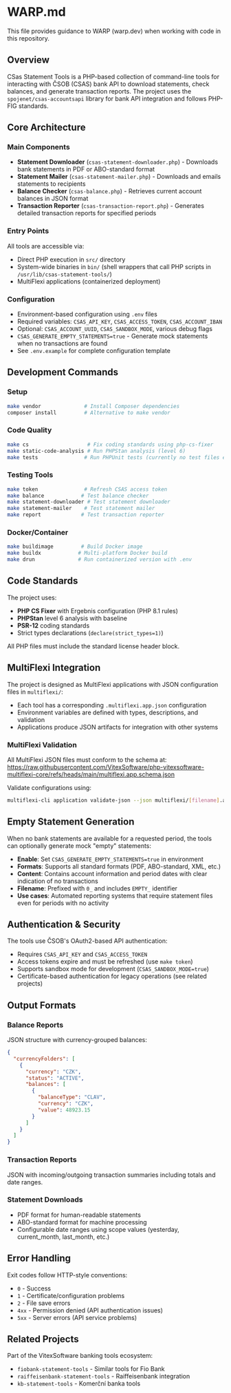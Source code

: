 # WARP.md

This file provides guidance to WARP (warp.dev) when working with code in this repository.

## Overview

CSas Statement Tools is a PHP-based collection of command-line tools for interacting with ČSOB (CSAS) bank API to download statements, check balances, and generate transaction reports. The project uses the `spojenet/csas-accountsapi` library for bank API integration and follows PHP-FIG standards.

## Core Architecture

### Main Components
- **Statement Downloader** (`csas-statement-downloader.php`) - Downloads bank statements in PDF or ABO-standard format
- **Statement Mailer** (`csas-statement-mailer.php`) - Downloads and emails statements to recipients
- **Balance Checker** (`csas-balance.php`) - Retrieves current account balances in JSON format
- **Transaction Reporter** (`csas-transaction-report.php`) - Generates detailed transaction reports for specified periods

### Entry Points
All tools are accessible via:
- Direct PHP execution in `src/` directory
- System-wide binaries in `bin/` (shell wrappers that call PHP scripts in `/usr/lib/csas-statement-tools/`)
- MultiFlexi applications (containerized deployment)

### Configuration
- Environment-based configuration using `.env` files
- Required variables: `CSAS_API_KEY`, `CSAS_ACCESS_TOKEN`, `CSAS_ACCOUNT_IBAN`
- Optional: `CSAS_ACCOUNT_UUID`, `CSAS_SANDBOX_MODE`, various debug flags
- `CSAS_GENERATE_EMPTY_STATEMENTS=true` - Generate mock statements when no transactions are found
- See `.env.example` for complete configuration template

## Development Commands

### Setup
```bash
make vendor              # Install Composer dependencies
composer install         # Alternative to make vendor
```

### Code Quality
```bash
make cs                   # Fix coding standards using php-cs-fixer
make static-code-analysis # Run PHPStan analysis (level 6)
make tests               # Run PHPUnit tests (currently no test files exist)
```

### Testing Tools
```bash
make token               # Refresh CSAS access token
make balance            # Test balance checker
make statement-downloader # Test statement downloader
make statement-mailer    # Test statement mailer  
make report             # Test transaction reporter
```

### Docker/Container
```bash
make buildimage         # Build Docker image
make buildx            # Multi-platform Docker build
make drun              # Run containerized version with .env
```

## Code Standards

The project uses:
- **PHP CS Fixer** with Ergebnis configuration (PHP 8.1 rules)
- **PHPStan** level 6 analysis with baseline
- **PSR-12** coding standards
- Strict types declarations (`declare(strict_types=1)`)

All PHP files must include the standard license header block.

## MultiFlexi Integration

The project is designed as MultiFlexi applications with JSON configuration files in `multiflexi/`:
- Each tool has a corresponding `.multiflexi.app.json` configuration
- Environment variables are defined with types, descriptions, and validation
- Applications produce JSON artifacts for integration with other systems

### MultiFlexi Validation
All MultiFlexi JSON files must conform to the schema at:
https://raw.githubusercontent.com/VitexSoftware/php-vitexsoftware-multiflexi-core/refs/heads/main/multiflexi.app.schema.json

Validate configurations using:
```bash
multiflexi-cli application validate-json --json multiflexi/[filename].app.json
```

## Empty Statement Generation

When no bank statements are available for a requested period, the tools can optionally generate mock "empty" statements:

- **Enable**: Set `CSAS_GENERATE_EMPTY_STATEMENTS=true` in environment
- **Formats**: Supports all standard formats (PDF, ABO-standard, XML, etc.)
- **Content**: Contains account information and period dates with clear indication of no transactions
- **Filename**: Prefixed with `0_` and includes `EMPTY_` identifier
- **Use cases**: Automated reporting systems that require statement files even for periods with no activity

## Authentication & Security

The tools use ČSOB's OAuth2-based API authentication:
- Requires `CSAS_API_KEY` and `CSAS_ACCESS_TOKEN`
- Access tokens expire and must be refreshed (use `make token`)
- Supports sandbox mode for development (`CSAS_SANDBOX_MODE=true`)
- Certificate-based authentication for legacy operations (see related projects)

## Output Formats

### Balance Reports
JSON structure with currency-grouped balances:
```json
{
  "currencyFolders": [
    {
      "currency": "CZK",
      "status": "ACTIVE", 
      "balances": [
        {
          "balanceType": "CLAV",
          "currency": "CZK",
          "value": 48923.15
        }
      ]
    }
  ]
}
```

### Transaction Reports  
JSON with incoming/outgoing transaction summaries including totals and date ranges.

### Statement Downloads
- PDF format for human-readable statements
- ABO-standard format for machine processing
- Configurable date ranges using scope values (yesterday, current_month, last_month, etc.)

## Error Handling

Exit codes follow HTTP-style conventions:
- `0` - Success
- `1` - Certificate/configuration problems  
- `2` - File save errors
- `4xx` - Permission denied (API authentication issues)
- `5xx` - Server errors (API service problems)

## Related Projects

Part of the VitexSoftware banking tools ecosystem:
- `fiobank-statement-tools` - Similar tools for Fio Bank
- `raiffeisenbank-statement-tools` - Raiffeisenbank integration
- `kb-statement-tools` - Komerční banka tools